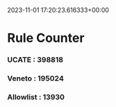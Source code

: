 2023-11-01 17:20:23.616333+00:00
# Rule Counter 
 ### UCATE : 398818

 ### Veneto : 195024

 ### Allowlist : 13930